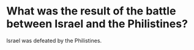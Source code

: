 # What was the result of the battle between Israel and the Philistines?

Israel was defeated by the Philistines.
